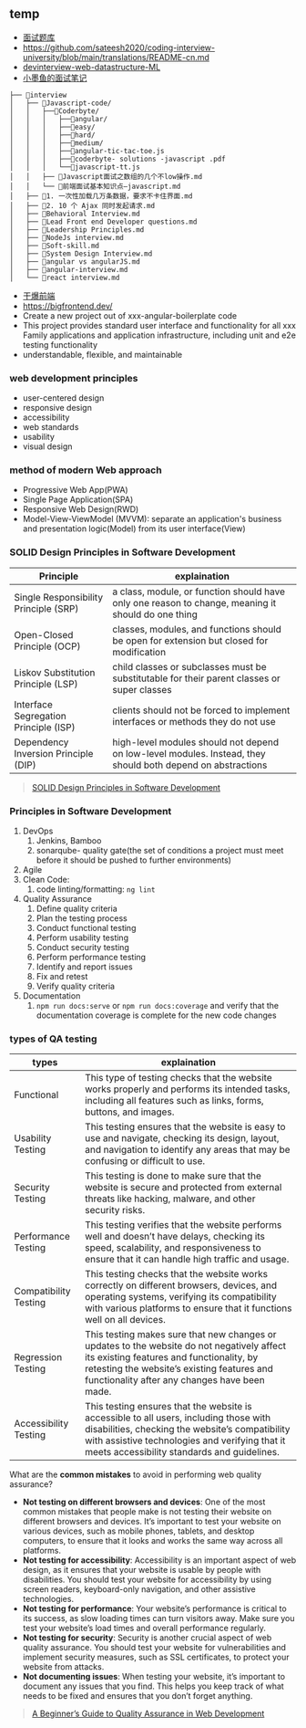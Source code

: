 ## temp

- [面试题库](https://github.com/pro-collection/interview-question/issues)
- https://github.com/sateesh2020/coding-interview-university/blob/main/translations/README-cn.md
- [devinterview-web-datastructure-ML](https://devinterview.io/questions/web-and-mobile-development)
- [小墨鱼的面试笔记](https://cchroot.github.io/interview/)

```
├── 📂interview
│   ├── 📂Javascript-code/
│   │   ├──📂Coderbyte/
│   │   │   ├──📂angular/
│   │   │   ├──📂easy/
│   │   │   ├──📂hard/
│   │   │   ├──📂medium/
│   │   │   ├──📄angular-tic-tac-toe.js
│   │   │   ├──📄coderbyte- solutions -javascript .pdf
│   │   │   └──📄javascript-tt.js
│   │   ├── 📄Javascript面试之数组的几个不low操作.md
│   │   └── 📄前端面试基本知识点—javascript.md
│   ├── 📄1. 一次性加载几万条数据，要求不卡住界面.md
│   ├── 📄2. 10 个 Ajax 同时发起请求.md
│   ├── 📄Behavioral Interview.md
│   ├── 📄Lead Front end Developer questions.md
│   ├── 📄Leadership Principles.md
│   ├── 📄NodeJs interview.md
│   ├── 📄Soft-skill.md
│   ├── 📄System Design Interview.md
│   ├── 📄angular vs angularJS.md
│   ├── 📄angular-interview.md
│   └── 📄react interview.md
```

- [干爆前端](https://github.com/193Eric/fucking-frontend/tree/main)
- https://bigfrontend.dev/
- Create a new project out of xxx-angular-boilerplate code 
- This project provides standard user interface and  functionality for all xxx Family applications and application infrastructure, including unit and e2e testing functionality
- understandable, flexible, and maintainable

### web development principles

- user-centered design
- responsive design
- accessibility
- web standards
- usability
- visual design

### method of modern Web approach

- Progressive Web App(PWA)
- Single Page Application(SPA)
- Responsive Web Design(RWD)
- Model-View-ViewModel (MVVM):  separate an application's business and presentation logic(Model) from its user interface(View)

### SOLID Design Principles in Software Development

|Principle|explaination|
|---|---|
|Single Responsibility Principle (SRP)|a class, module, or function should have only one reason to change, meaning it should do one thing|
|Open-Closed Principle (OCP)| classes, modules, and functions should be open for extension but closed for modification|
|Liskov Substitution Principle (LSP)|child classes or subclasses must be substitutable for their parent classes or super classes|
|Interface Segregation Principle (ISP)|clients should not be forced to implement interfaces or methods they do not use|
|Dependency Inversion Principle (DIP)|high-level modules should not depend on low-level modules. Instead, they should both depend on abstractions|

> [SOLID Design Principles in Software Development](https://www.freecodecamp.org/news/solid-design-principles-in-software-development/)

### Principles in Software Development

1. DevOps
   1. Jenkins, Bamboo
   2. sonarqube- quality gate(the set of conditions a project must meet before it should be pushed to further environments)
2. Agile
3. Clean Code: 
   1. code linting/formatting:  `ng lint`
4. Quality Assurance
   1. Define quality criteria
   2. Plan the testing process
   3. Conduct functional testing
   4. Perform usability testing
   5. Conduct security testing
   6. Perform performance testing
   7. Identify and report issues
   8. Fix and retest
   9. Verify quality criteria
5. Documentation
   1. `npm run docs:serve` or `npm run docs:coverage` and verify that the documentation coverage is complete for the new code changes

### types of QA testing

|types|explaination|
|---|---|
|Functional |This type of testing checks that the website works properly and performs its intended tasks, including all features such as links, forms, buttons, and images. |
|Usability Testing|This testing ensures that the website is easy to use and navigate, checking its design, layout, and navigation to identify any areas that may be confusing or difficult to use.|
|Security Testing|This testing is done to make sure that the website is secure and protected from external threats like hacking, malware, and other security risks.|
|Performance Testing|This testing verifies that the website performs well and doesn’t have delays, checking its speed, scalability, and responsiveness to ensure that it can handle high traffic and usage. |
|Compatibility Testing|This testing checks that the website works correctly on different browsers, devices, and operating systems, verifying its compatibility with various platforms to ensure that it functions well on all devices. |
|Regression Testing|This testing makes sure that new changes or updates to the website do not negatively affect its existing features and functionality, by retesting the website’s existing features and functionality after any changes have been made. |
|Accessibility Testing|This testing ensures that the website is accessible to all users, including those with disabilities, checking the website’s compatibility with assistive technologies and verifying that it meets accessibility standards and guidelines.|

What are the **common mistakes** to avoid in performing web quality assurance?

- **Not testing on different browsers and devices**: One of the most common mistakes that people make is not testing their website on different browsers and devices. It’s important to test your website on various devices, such as mobile phones, tablets, and desktop computers, to ensure that it looks and works the same way across all platforms. 
- **Not testing for accessibility**: Accessibility is an important aspect of web design, as it ensures that your website is usable by people with disabilities. You should test your website for accessibility by using screen readers, keyboard-only navigation, and other assistive technologies. 
- **Not testing for performance**: Your website’s performance is critical to its success, as slow loading times can turn visitors away. Make sure you test your website’s load times and overall performance regularly. 
- **Not testing for security**: Security is another crucial aspect of web quality assurance. You should test your website for vulnerabilities and implement security measures, such as SSL certificates, to protect your website from attacks. 
- **Not documenting issues**: When testing your website, it’s important to document any issues that you find. This helps you keep track of what needs to be fixed and ensures that you don’t forget anything.

> [A Beginner’s Guide to Quality Assurance in Web Development](https://www.kdci.co/blog/quality-assurance-in-web-development/)
